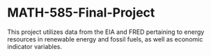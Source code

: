 # MATH-585-Final-Project
This project utilizes data from the EIA and FRED pertaining to energy resources in renewable energy and fossil fuels, as well as economic indicator variables.
